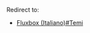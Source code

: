 Redirect to:

*   [Fluxbox (Italiano)#Temi](/index.php/Fluxbox_(Italiano)#Temi "Fluxbox (Italiano)")